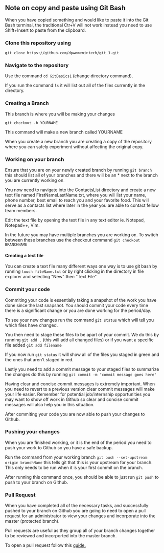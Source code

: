 ## Note on copy and paste using Git Bash
When you have copied something and would like to paste it into the Git Bash terminal, the traditional Ctr+V will not work instead you need to use Shift+Insert to paste from the clipboard.

### Clone this repository using
```
git clone https://github.com/dpwomenintech/git_1.git
```

### Navigate to the repository 
Use the command ```cd GitBasics1``` (change directory command).

If you run the command ```ls``` it will list out all of the files currently in the directory.

### Creating a Branch
This branch is where you will be making your changes

```
git checkout -b YOURNAME
```
This command will make a new branch called YOURNAME

When you create a new branch you are creating a copy of the repository where you can safely experiment without affecting the original copy.

### Working on your branch
Ensure that you are on your newly created branch by running ```git branch``` this should list all of your branches and there will be an * next to the branch you are currently working on.

You now need to navigate into the ContactsList directory and create a new text file named FirstNameLastName.txt, where you will list your name, phone number, best email to reach you and your favorite food. This will serve as a contacts list where later in the year you are able to contact fellow team members.

Edit the text file by opening the text file in any text editor ie. Notepad, Notepad++, Vim.

In the future you may have multiple branches you are working on. To switch between these branches use the checkout command ```git checkout BRANCHNAME```

#### Creating a text file
You can create a text file many different ways one way is to use git bash by running ```touch fileName.txt``` or by right clicking in the directory in file explorer and selecting "New" then "Text File"

### Commit your code
Commiting your code is essentially taking a snapshot of the work you have done since the last snapshot. You should commit your code every time there is a significant change or you are done working for the period/day.

To see your new changes run the command ```git status``` which will tell you which files have changed. 

You then need to stage these files to be apart of your commit. We do this by running ```git add .``` (this will add all changed files) or if you want a specific file added ```git add filename```

If you now run ```git status``` it will show all of the files you staged in green and the ones that aren't staged in red.

Lastly you need to add a commit message to your staged files to summarize the changes do this by running ```git commit -m "commit message goes here"```

Having clear and concise commit messages is extremely important. When you need to revert to a previous version clear commit messages will make your life easier. Remember for potential job/internship opportunities you may want to show off work in Github so clear and concise commit messages will also help you in this situation.

After commiting your code you are now able to push your changes to Github.

### Pushing your changes
When you are finished working, or it is the end of the period you need to push your work to Github so you have a safe backup.

Run the command from your working branch ```git push --set-upstream origin branchName``` this tells git that this is your upstream for your branch. This only needs to be run when it is your first commit on the branch.

After running this command once, you should be able to just run ```git push``` to push to your branch on Github.

### Pull Request
When you have completed all of the necessary tasks, and successfully pushed to your branch on Github you are going to need to open a pull request for an administrator to view your changes and incorporate into the master (protected branch).

Pull requests are useful as they group all of your branch changes together to be reviewed and incorported into the master branch.

To open a pull request follow this [guide.](https://services.github.com/on-demand/github-cli/open-pull-request-github)

